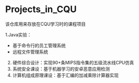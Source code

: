 # Projects_in_CQU
该仓库用来存放在CQU学习时的课程项目

1.Java实验：
  + 基于命令行的员工管理系统
  + 远程文件管理系统
2. 硬件综合设计：实现90+条MIPS指令集的五级流水线CPU仿真
3. 系统安全课设：基于机器学习的安卓恶意应用检测
4. 计算机组成原理课设：基于汇编的加减乘除计算器实现
